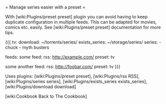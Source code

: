 = Manage series easier with a preset =

With [wiki:Plugins/preset preset] plugin you can avoid having to keep duplicate configuration in multiple feeds. This can be adapted for movies, comics etc. easily. See [wiki:Plugins/preset preset] documentation for more tips.

{{{
tv:
  download: ~/torrents/series/
  exists_series: ~/storage/series/
  series:
    - chuck
    - myth busters

feeds:
  some feed:
    rss: http://example.com/
    preset: tv

  some another feed:
    rss: http://foobar.com/
    preset: tv
}}}  

Uses plugins: [wiki:Plugins/preset preset], [wiki:Plugins/rss RSS], [wiki:Plugins/series series], [wiki:Plugins/exists_series exists_series],[wiki:Plugins/download download]

[wiki:Cookbook Back to The Cookbook]